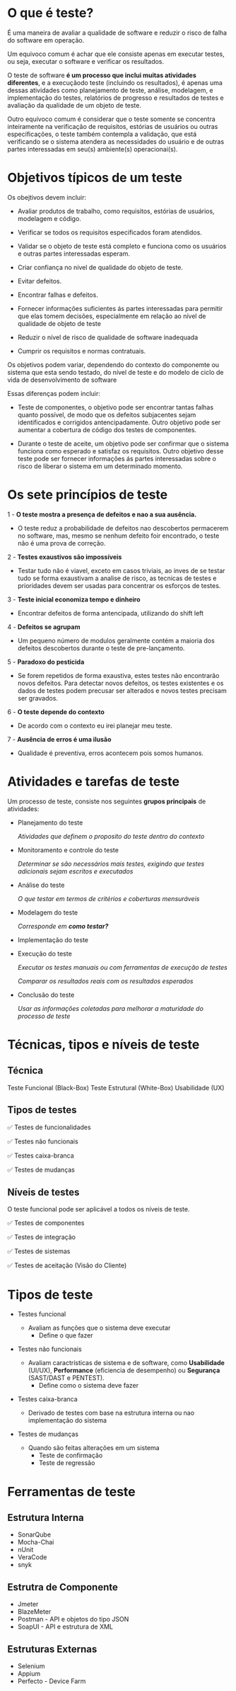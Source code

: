 # O que é teste?

É uma maneira de avaliar a qualidade de software e reduzir o risco de falha do software em operação.

Um equivoco comum é achar que ele consiste apenas em executar testes, ou seja, executar o software e verificar os resultados.

O teste de software **é um processo que inclui muitas atividades diferentes**, e a execuçãodo teste (incluindo os resultados), é apenas uma dessas atividades como planejamento de teste, análise, modelagem, e implementação do testes, relatórios de progresso e resultados de testes e avaliação da qualidade de um objeto de teste.

Outro equívoco comum é considerar que o teste somente se concentra inteiramente na verificação de requisitos, estórias de usuários ou outras especificações, o teste também contempla a validação, que está verificando se o sistema atendera as necessidades do usuário e de outras partes interessadas em seu(s) ambiente(s) operacionai(s).

# Objetivos típicos de um teste

Os obejtivos devem incluir:

- Avaliar produtos de trabalho, como requisitos, estórias de usuários, modelagem e código.

- Verificar se todos os requisitos especificados foram atendidos.

- Validar se o objeto de teste está completo e funciona como os usuários e outras partes interessadas esperam.

- Criar confiança no nível de qualidade do objeto de teste.

- Evitar defeitos.

- Encontrar falhas e defeitos.

- Fornecer informações suficientes ás partes interessadas para permitir que elas tomem decisões, especialmente em relação ao nível de qualidade de objeto de teste

- Reduzir o nível de risco de qualidade de software inadequada

- Cumprir os requisitos e normas contratuais.

Os objetivos podem variar, dependendo do contexto do componemte ou sistema que esta sendo testado, do nível de teste e do modelo de ciclo de vida de desenvolvimento de software

Essas diferenças podem incluir: 

- Teste de componentes, o objetivo pode ser encontrar tantas falhas quanto possível, de modo que os defeitos subjacentes sejam identificados e corrigidos antencipadamente. Outro objetivo pode ser aumentar a cobertura de código dos testes de componentes.

- Durante o teste de aceite, um objetivo pode ser confirmar que o sistema funciona como esperado e satisfaz os requisitos. Outro objetivo desse teste pode ser fornecer informações ás partes interessadas sobre o risco de liberar o sistema em um determinado momento.

# Os sete princípios de teste

1 - **O teste mostra a presença de defeitos e nao a sua ausência.**
  
  - O teste reduz a probabilidade de defeitos nao descobertos permacerem no software, mas, mesmo se nenhum defeito foir encontrado, o teste não é uma prova de correção.

2 - **Testes exaustivos são impossíveis**
  - Testar tudo não é viavel, exceto em casos triviais, ao inves de se testar tudo se forma exaustivam a analise de risco, as tecnicas de testes e prioridades devem ser usadas para concentrar os esforços de testes.

3 - **Teste inicial economiza tempo e dinheiro**
  - Encontrar defeitos de forma antencipada, utilizando do shift left

4 - **Defeitos se agrupam**
  - Um pequeno número de modulos geralmente contém a maioria dos defeitos descobertos durante o teste de pre-lançamento.

5 - **Paradoxo do pesticida**
  - Se forem repetidos de forma exaustiva, estes testes não encontrarão novos defeitos. Para detectar novos defeitos, os testes existentes e os dados de testes podem precusar ser alterados e novos testes precisam ser gravados.

6 - **O teste depende do contexto**
  - De acordo com o contexto eu irei planejar meu teste.

7 - **Ausência de erros é uma ilusão**
  - Qualidade é preventiva, erros acontecem pois somos humanos.

# Atividades e tarefas de teste

Um processo de teste, consiste nos seguintes **grupos principais** de atividades: 

- Planejamento do teste

  *Atividades que definem o proposito do teste dentro do contexto*

- Monitoramento e controle do teste

  *Determinar se são necessários mais testes, exigindo que testes adicionais sejam escritos e executados*

- Análise do teste

  *O que testar em termos de critérios e coberturas mensuráveis*

- Modelagem do teste

  *Corresponde em **como testar?***

- Implementação do teste

- Execução do teste

  *Executar os testes manuais ou com ferramentas de execução de testes*

  *Comparar os resultados reais com os resultados esperados*

- Conclusão do teste

  *Usar as informações coletadas para melhorar a maturidade do processo de teste*

# Técnicas, tipos e níveis de teste

## Técnica

Teste Funcional (Black-Box)
Teste Estrutural (White-Box)
Usabilidade (UX)

## Tipos de testes

✅ Testes de funcionalidades

✅ Testes não funcionais

✅ Testes caixa-branca

✅ Testes de mudanças

## Níveis de testes

O teste funcional pode ser aplicável a todos os níveis de teste.

✅ Testes de componentes

✅ Testes de integração

✅ Testes de sistemas

✅ Testes de aceitação (Visão do Cliente)

# Tipos de teste

- Testes funcional
  - Avaliam as funções que o sistema deve executar
    - Define o que fazer

- Testes não funcionais
  - Avaliam caractrísticas de sistema e de software, como **Usabilidade**
(UI/UX), **Performance** (eficiencia de desempenho) ou **Segurança** (SAST/DAST e PENTEST).
    - Define como o sistema deve fazer

- Testes caixa-branca
  - Derivado de testes com base na estrutura interna ou nao implementação do sistema

- Testes de mudanças
  - Quando são feitas alterações em um sistema
    - Teste de confirmação
    - Teste de regressão 

# Ferramentas de teste

## Estrutura Interna

- SonarQube
- Mocha-Chai
- nUnit
- VeraCode
- snyk

## Estrutra de Componente

- Jmeter
- BlazeMeter
- Postman - API e objetos do tipo JSON
- SoapUI - API e estrutura de XML

## Estruturas Externas

- Selenium
- Appium
- Perfecto - Device Farm